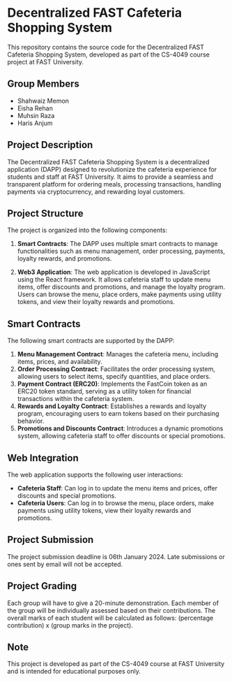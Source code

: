 # Decentralized FAST Cafeteria Shopping System

This repository contains the source code for the Decentralized FAST Cafeteria Shopping System, developed as part of the CS-4049 course project at FAST University.

## Group Members
- Shahwaiz Memon
- Eisha Rehan
- Muhsin Raza
- Haris Anjum

## Project Description
The Decentralized FAST Cafeteria Shopping System is a decentralized application (DAPP) designed to revolutionize the cafeteria experience for students and staff at FAST University. It aims to provide a seamless and transparent platform for ordering meals, processing transactions, handling payments via cryptocurrency, and rewarding loyal customers.

## Project Structure
The project is organized into the following components:

1. **Smart Contracts**: The DAPP uses multiple smart contracts to manage functionalities such as menu management, order processing, payments, loyalty rewards, and promotions.

2. **Web3 Application**: The web application is developed in JavaScript using the React framework. It allows cafeteria staff to update menu items, offer discounts and promotions, and manage the loyalty program. Users can browse the menu, place orders, make payments using utility tokens, and view their loyalty rewards and promotions.

## Smart Contracts
The following smart contracts are supported by the DAPP:

1. **Menu Management Contract**: Manages the cafeteria menu, including items, prices, and availability.
2. **Order Processing Contract**: Facilitates the order processing system, allowing users to select items, specify quantities, and place orders.
3. **Payment Contract (ERC20)**: Implements the FastCoin token as an ERC20 token standard, serving as a utility token for financial transactions within the cafeteria system.
4. **Rewards and Loyalty Contract**: Establishes a rewards and loyalty program, encouraging users to earn tokens based on their purchasing behavior.
5. **Promotions and Discounts Contract**: Introduces a dynamic promotions system, allowing cafeteria staff to offer discounts or special promotions.

## Web Integration
The web application supports the following user interactions:

- **Cafeteria Staff**: Can log in to update the menu items and prices, offer discounts and special promotions.
- **Cafeteria Users**: Can log in to browse the menu, place orders, make payments using utility tokens, view their loyalty rewards and promotions.

## Project Submission
The project submission deadline is 06th January 2024. Late submissions or ones sent by email will not be accepted.

## Project Grading
Each group will have to give a 20-minute demonstration. Each member of the group will be individually assessed based on their contributions. The overall marks of each student will be calculated as follows: (percentage contribution) x (group marks in the project).

## Note
This project is developed as part of the CS-4049 course at FAST University and is intended for educational purposes only.
